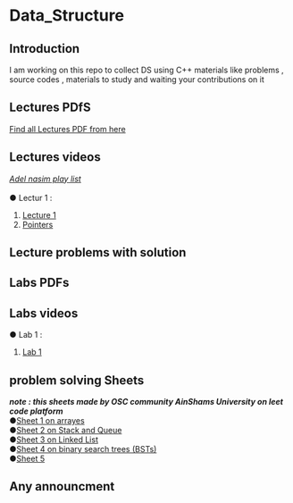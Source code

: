 # Data_Structure
## Introduction
I am working on this repo to collect DS using C++ materials like problems , source codes , materials to study and waiting your contributions on it 
## Lectures PDfS
[Find all Lectures PDF from here](https://github.com/Abdelrhman-Sayed70/Data_Structure/tree/main/Lectures%20PDF)<br />
## Lectures videos
*[Adel nasim play list](https://www.youtube.com/watch?v=owCqVRbZlbg&list=PLCInYL3l2AajqOUW_2SwjWeMwf4vL4RSp)*<br /><br />
● Lectur 1 :
<ol>
<li><a href="https://web.microsoftstream.com/video/3f4a2943-5a7f-4382-a6f9-430c0c90972f" title="Lec 1">Lecture 1 </a></li>
<li><a href="https://web.microsoftstream.com/video/7035e886-381b-4586-bcaf-bf706cc123e0?channelId=17695acc-caf5-43b4-8261-14018e4f8d6f" title="pointers">Pointers</a></li>
</ol>

## Lecture problems with solution
## Labs PDFs
## Labs videos 
● Lab 1 :
<ol>
<li><a href="https://web.microsoftstream.com/video/8c1fa665-f98d-4375-80fa-2a032c408c05" title="Lab 1">Lab 1</a></li>
</ol>

## problem solving Sheets
***note : this sheets made by OSC community AinShams University on leet code platform***<br />
●[Sheet 1 on arrayes](https://leetcode.com/list/9rbyjeyv/)<br />
●[Sheet 2 on Stack and Queue](https://leetcode.com/list/9nmislwj/)<br />
●[Sheet 3 on Linked List](https://leetcode.com/list/9delnpat/)<br />
●[Sheet 4 on binary search trees (BSTs)](https://leetcode.com/list/9dcfe4re/)<br />
●[Sheet 5 ](https://leetcode.com/list/90w00rk6/)<br />
## Any announcment
